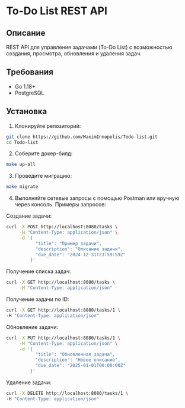# To-Do List REST API

## Описание

REST API для управления задачами (To-Do List) с возможностью создания, просмотра, обновления и удаления задач.

## Требования

- Go 1.18+
- PostgreSQL

## Установка

1. Клонируйте репозиторий:

```bash
git clone https://github.com/MaximInnopolis/Todo-list.git
cd Todo-list
```

2. Соберите докер-билд:
```bash
make up-all
```

3. Проведите миграцию:
```bash
make migrate
```

4. Выполняйте сетевые запросы с помощью Postman или вручную через консоль. Примеры запросов:

Создание задачи:
```bash
curl -X POST http://localhost:8080/tasks \
     -H "Content-Type: application/json" \
     -d '{
           "title": "Пример задачи",
           "description": "Описание задачи",
           "due_date": "2024-12-31T23:59:59Z"
         }'
```

Получение списка задач:
```bash
curl -X GET http://localhost:8080/tasks \
     -H "Content-Type: application/json"
```

Получение задачи по ID:
```bash
curl -X GET http://localhost:8080/tasks/1 \
-H "Content-Type: application/json"
```

Обновление задачи:
```bash
curl -X PUT http://localhost:8080/tasks/1 \
     -H "Content-Type: application/json" \
     -d '{
           "title": "Обновленная задача",
           "description": "Новое описание",
           "due_date": "2025-01-01T00:00:00Z"
         }'
```

Удаление задачи:
```bash
curl -X DELETE http://localhost:8080/tasks/1 \
-H "Content-Type: application/json"
```